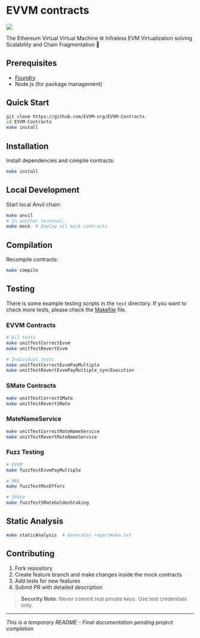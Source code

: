 # EVVM contracts

![](https://github.com/user-attachments/assets/08d995ee-7512-42e4-a26c-0d62d2e8e0bf)


The Ethereum Virtual Virtual Machine ⚙️ Infraless EVM Virtualization solving Scalability and Chain Fragmentation 🔧


## Prerequisites

- [Foundry](https://getfoundry.sh/)
- Node.js (for package management)

## Quick Start

```bash
git clone https://github.com/EVVM-org/EVVM-Contracts
cd EVVM-Contracts
make install
```

## Installation

Install dependencies and compile contracts:
```bash
make install
```

## Local Development

Start local Anvil chain:
```bash
make anvil
# In another terminal:
make mock  # Deploy all mock contracts
```

## Compilation

Recompile contracts:
```bash
make compile
```


## Testing

There is some example testing scripts in the `test` directory. If you want to check more tests, please check the [Makefile](https://github.com/EVVM-org/EVVM-Contracts/blob/main/makefile) file.

### EVVM Contracts
```bash
# All tests
make unitTestCorrectEvvm
make unitTestRevertEvvm

# Individual tests
make unitTestCorrectEvvmPayMultiple
make unitTestRevertEvvmPayMultiple_syncExecution
```

### SMate Contracts
```bash
make unitTestCorrectSMate
make unitTestRevertSMate
```

### MateNameService
```bash
make unitTestCorrectMateNameService
make unitTestRevertMateNameService
```

### Fuzz Testing
```bash
# EVVM
make fuzzTestEvvmPayMultiple

# MNS
make fuzzTestMnsOffers

# SMate
make fuzzTestSMateGoldenStaking
```

## Static Analysis
```bash
make staticAnalysis  # Generates reportWake.txt
```

## Contributing

1. Fork repository
2. Create feature branch and make changes inside the mock contracts
3. Add tests for new features
4. Submit PR with detailed description

> **Security Note**: Never commit real private keys. Use test credentials only.

---

*This is a temporary README - Final documentation pending project completion*

